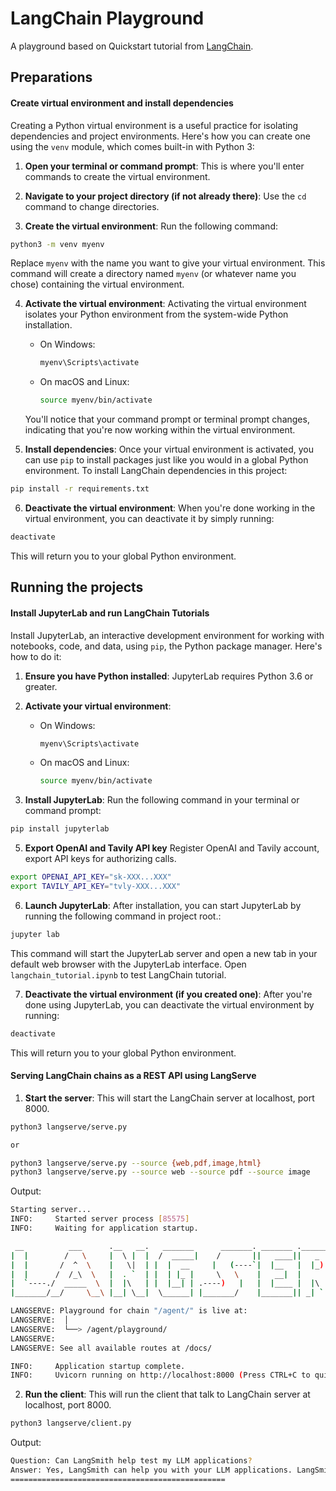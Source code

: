 # LangChain Playground
A playground based on Quickstart tutorial from [LangChain](https://python.langchain.com/docs/get_started/quickstart).

## Preparations
#### Create virtual environment and install dependencies
Creating a Python virtual environment is a useful practice for isolating dependencies and project environments. Here's how you can create one using the `venv` module, which comes built-in with Python 3:

1. **Open your terminal or command prompt**: This is where you'll enter commands to create the virtual environment.

2. **Navigate to your project directory (if not already there)**: Use the `cd` command to change directories.

3. **Create the virtual environment**: Run the following command:

```bash
python3 -m venv myenv
```

Replace `myenv` with the name you want to give your virtual environment. This command will create a directory named `myenv` (or whatever name you chose) containing the virtual environment.

4. **Activate the virtual environment**: Activating the virtual environment isolates your Python environment from the system-wide Python installation. 

   - On Windows:
     ```bash
     myenv\Scripts\activate
     ```

   - On macOS and Linux:
     ```bash
     source myenv/bin/activate
     ```

   You'll notice that your command prompt or terminal prompt changes, indicating that you're now working within the virtual environment.

5. **Install dependencies**: Once your virtual environment is activated, you can use `pip` to install packages just like you would in a global Python environment. To install LangChain dependencies in this project:

```bash
pip install -r requirements.txt
```

6. **Deactivate the virtual environment**: When you're done working in the virtual environment, you can deactivate it by simply running:

```bash
deactivate
```

This will return you to your global Python environment.


## Running the projects

#### Install JupyterLab and run LangChain Tutorials
Install JupyterLab, an interactive development environment for working with notebooks, code, and data, using `pip`, the Python package manager. Here's how to do it:

1. **Ensure you have Python installed**: JupyterLab requires Python 3.6 or greater.

2. **Activate your virtual environment**:

   - On Windows:
     ```bash
     myenv\Scripts\activate
     ```

   - On macOS and Linux:
     ```bash
     source myenv/bin/activate
     ```

4. **Install JupyterLab**: Run the following command in your terminal or command prompt:

```bash
pip install jupyterlab
```

5. **Export OpenAI and Tavily API key** Register OpenAI and Tavily account, export API keys for authorizing calls.

```bash
export OPENAI_API_KEY="sk-XXX...XXX"
export TAVILY_API_KEY="tvly-XXX...XXX"
```

6. **Launch JupyterLab**: After installation, you can start JupyterLab by running the following command in project root.:

```bash
jupyter lab
```

This command will start the JupyterLab server and open a new tab in your default web browser with the JupyterLab interface. Open `langchain_tutorial.ipynb` to test LangChain tutorial.

7. **Deactivate the virtual environment (if you created one)**: After you're done using JupyterLab, you can deactivate the virtual environment by running:

```bash
deactivate
```

This will return you to your global Python environment.

#### Serving LangChain chains as a REST API using LangServe
1. **Start the server**: This will start the LangChain server at localhost, port 8000.

```bash
python3 langserve/serve.py

or

python3 langserve/serve.py --source {web,pdf,image,html}
python3 langserve/serve.py --source web --source pdf --source image
```
Output:
```bash
Starting server...
INFO:     Started server process [85575]
INFO:     Waiting for application startup.

 __          ___      .__   __.   _______      _______. _______ .______     ____    ____  _______
|  |        /   \     |  \ |  |  /  _____|    /       ||   ____||   _  \    \   \  /   / |   ____|
|  |       /  ^  \    |   \|  | |  |  __     |   (----`|  |__   |  |_)  |    \   \/   /  |  |__
|  |      /  /_\  \   |  . `  | |  | |_ |     \   \    |   __|  |      /      \      /   |   __|
|  `----./  _____  \  |  |\   | |  |__| | .----)   |   |  |____ |  |\  \----.  \    /    |  |____
|_______/__/     \__\ |__| \__|  \______| |_______/    |_______|| _| `._____|   \__/     |_______|

LANGSERVE: Playground for chain "/agent/" is live at:
LANGSERVE:  │
LANGSERVE:  └──> /agent/playground/
LANGSERVE:
LANGSERVE: See all available routes at /docs/

INFO:     Application startup complete.
INFO:     Uvicorn running on http://localhost:8000 (Press CTRL+C to quit)
```
2. **Run the client**: This will run the client that talk to LangChain server at localhost, port 8000.

```bash
python3 langserve/client.py
```
Output:
```bash
Question: Can LangSmith help test my LLM applications?
Answer: Yes, LangSmith can help you with your LLM applications. LangSmith provides personalized guidance and support throughout the application process, including reviewing your application materials, providing feedback, and offering tips and strategies to enhance your chances of success. Additionally, LangSmith can assist you in researching and selecting the best LLM programs that align with your interests and goals.
================================================
```
